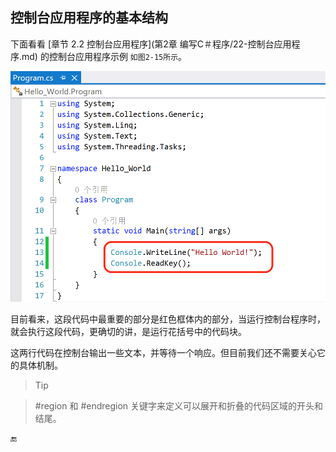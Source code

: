## 控制台应用程序的基本结构


下面看看 [章节 2.2 控制台应用程序](第2章 编写C＃程序/22-控制台应用程序.md) 的控制台应用程序示例 `如图2-15所示`。 


![图2-15](/assets/2-15.png)

目前看来，这段代码中最重要的部分是红色框体内的部分，当运行控制台程序时，就会执行这段代码，更确切的讲，是运行花括号中的代码块。

这两行代码在控制台输出一些文本，并等待一个响应。但目前我们还不需要关心它的具体机制。


>Tip

>#region 和 #endregion 关键字来定义可以展开和折叠的代码区域的开头和结尾。

🔚

